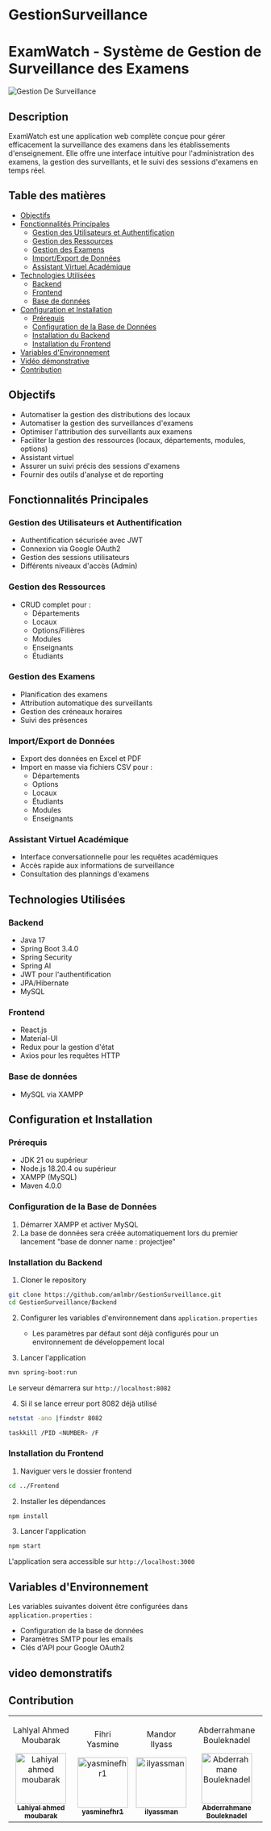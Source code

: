 # GestionSurveillance
# ExamWatch - Système de Gestion de Surveillance des Examens

![Gestion De Surveillance](https://github.com/user-attachments/assets/2cdd8aaa-af3d-4ce9-bdc9-0f665b895306)

## Description
ExamWatch est une application web complète conçue pour gérer efficacement la surveillance des examens dans les établissements d'enseignement. Elle offre une interface intuitive pour l'administration des examens, la gestion des surveillants, et le suivi des sessions d'examens en temps réel.

## Table des matières
- [Objectifs](#objectifs)
- [Fonctionnalités Principales](#fonctionnalités-principales)
  - [Gestion des Utilisateurs et Authentification](#gestion-des-utilisateurs-et-authentification)
  - [Gestion des Ressources](#gestion-des-ressources)
  - [Gestion des Examens](#gestion-des-examens)
  - [Import/Export de Données](#importexport-de-données)
  - [Assistant Virtuel Académique](#assistant-virtuel-académique)
- [Technologies Utilisées](#technologies-utilisées)
  - [Backend](#backend)
  - [Frontend](#frontend)
  - [Base de données](#base-de-données)
- [Configuration et Installation](#configuration-et-installation)
  - [Prérequis](#prérequis)
  - [Configuration de la Base de Données](#configuration-de-la-base-de-données)
  - [Installation du Backend](#installation-du-backend)
  - [Installation du Frontend](#installation-du-frontend)
- [Variables d'Environnement](#variables-denvironnement)
- [Vidéo démonstrative](#video-demonstratifs)
- [Contribution](#contribution)

## Objectifs
- Automatiser la gestion des distributions des locaux
- Automatiser la gestion des surveillances d'examens
- Optimiser l'attribution des surveillants aux examens
- Faciliter la gestion des ressources (locaux, départements, modules, options)
- Assistant virtuel
- Assurer un suivi précis des sessions d'examens
- Fournir des outils d'analyse et de reporting

## Fonctionnalités Principales
### Gestion des Utilisateurs et Authentification
- Authentification sécurisée avec JWT
- Connexion via Google OAuth2
- Gestion des sessions utilisateurs
- Différents niveaux d'accès (Admin)

### Gestion des Ressources
- CRUD complet pour :
  - Départements
  - Locaux
  - Options/Filières
  - Modules
  - Enseignants
  - Étudiants

### Gestion des Examens
- Planification des examens
- Attribution automatique des surveillants
- Gestion des créneaux horaires
- Suivi des présences

### Import/Export de Données
- Export des données en Excel et PDF
- Import en masse via fichiers CSV pour :
  - Départements
  - Options
  - Locaux
  - Étudiants
  - Modules
  - Enseignants

### Assistant Virtuel Académique
- Interface conversationnelle pour les requêtes académiques
- Accès rapide aux informations de surveillance
- Consultation des plannings d'examens

## Technologies Utilisées
### Backend
- Java 17
- Spring Boot 3.4.0
- Spring Security
- Spring AI
- JWT pour l'authentification
- JPA/Hibernate
- MySQL

### Frontend
- React.js
- Material-UI
- Redux pour la gestion d'état
- Axios pour les requêtes HTTP

### Base de données
- MySQL via XAMPP

## Configuration et Installation
### Prérequis
- JDK 21 ou supérieur
- Node.js 18.20.4 ou supérieur
- XAMPP (MySQL)
- Maven 4.0.0

### Configuration de la Base de Données
1. Démarrer XAMPP et activer MySQL
2. La base de données sera créée automatiquement lors du premier lancement "base de donner name : projectjee"

### Installation du Backend
1. Cloner le repository
```bash
git clone https://github.com/amlmbr/GestionSurveillance.git
cd GestionSurveillance/Backend
```

2. Configurer les variables d'environnement dans `application.properties`
   - Les paramètres par défaut sont déjà configurés pour un environnement de développement local

3. Lancer l'application
```bash
mvn spring-boot:run
```
Le serveur démarrera sur `http://localhost:8082`

4. Si il se lance erreur port 8082 déjà utilisé
```bash
netstat -ano |findstr 8082
```
```bash
taskkill /PID <NUMBER> /F
```

### Installation du Frontend
1. Naviguer vers le dossier frontend
```bash
cd ../Frontend
```

2. Installer les dépendances
```bash
npm install
```

3. Lancer l'application
```bash
npm start
```
L'application sera accessible sur `http://localhost:3000`

## Variables d'Environnement
Les variables suivantes doivent être configurées dans `application.properties` :
- Configuration de la base de données
- Paramètres SMTP pour les emails
- Clés d'API pour Google OAuth2

## video demonstratifs

## Contribution

<table>
  <tr>
    <td align="center">
      <p>Lahlyal Ahmed Moubarak </p>
      <a href="https://github.com/amlmbr">
        <img src="https://github.com/amlmbr.png" width="100px;" alt="Lahiyal ahmed moubarak"/><br />
        <sub><b>Lahiyal ahmed moubarak</b></sub>
      </a>
    </td>
    <td align="center">
       <p>Fihri Yasmine</p>
      <a href="https://github.com/bouleknadel">
       <img src="https://github.com/yasminefhr1.png" width="100px;" alt="yasminefhr1"/><br />
        <sub><b>yasminefhr1</b></sub>
      </a>
    </td>
    <td align="center">
       <p>Mandor Ilyass</p>
      <a href="https://github.com/ilyassman">
        <img src="https://github.com/ilyassman.png" width="100px;" alt="ilyassman"/><br />
        <sub><b>ilyassman</b></sub>
      </a>
    </td>
    <td align="center">
       <p>Abderrahmane Bouleknadel </p>
      <a href="https://github.com/yasminefhr1">
        <img src="https://github.com/bouleknadel.png" width="100px;" alt="Abderrahmane Bouleknadel"/><br />
        <sub><b>Abderrahmane Bouleknadel</b></sub>
      </a>
    </td>
  </tr>
</table>
